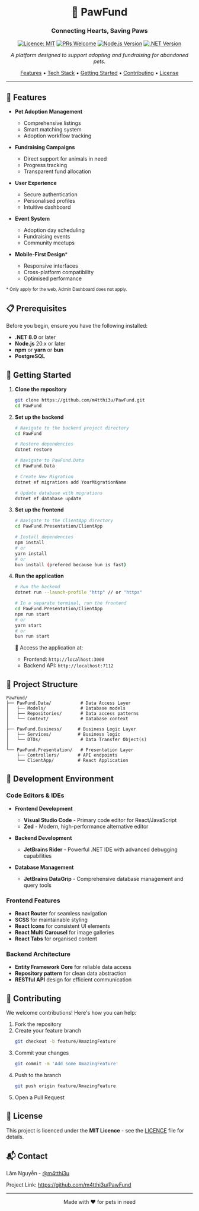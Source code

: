 <div align="center">

# 🐾 PawFund

### Connecting Hearts, Saving Paws

[![Licence: MIT](https://img.shields.io/badge/License-MIT-blue.svg)](https://opensource.org/license/mit)
[![PRs Welcome](https://img.shields.io/badge/PRs-welcome-brightgreen.svg)](http://makeapullrequest.com)
[![Node.js Version](https://img.shields.io/badge/Node.js-20.x-green)](https://nodejs.org)
[![.NET Version](https://img.shields.io/badge/.NET-8.0-purple)](https://dotnet.microsoft.com)

*A platform designed to support adopting and fundraising for abandoned pets.*

[Features](#features) • [Tech Stack](#tech-stack) • [Getting Started](#getting-started) • [Contributing](#contributing) • [License](#license)

</div>

---

## 🎯 Features

- **Pet Adoption Management** 
  - Comprehensive listings
  - Smart matching system
  - Adoption workflow tracking

- **Fundraising Campaigns** 
  - Direct support for animals in need
  - Progress tracking
  - Transparent fund allocation

- **User Experience**
  - Secure authentication
  - Personalised profiles
  - Intuitive dashboard

- **Event System**
  - Adoption day scheduling
  - Fundraising events
  - Community meetups

- **Mobile-First Design***
  - Responsive interfaces
  - Cross-platform compatibility
  - Optimised performance

<sub>* Only apply for the web, Admin Dashboard does not apply.</sub>

## 📋 Prerequisites

Before you begin, ensure you have the following installed:
- **.NET 8.0** or later
- **Node.js** 20.x or later
- **npm** or **yarn** or **bun**
- **PostgreSQL**

## 🚀 Getting Started

1. **Clone the repository**
   ```bash
   git clone https://github.com/m4tthi3u/PawFund.git
   cd PawFund
   ```

2. **Set up the backend**
   ```bash
   # Navigate to the backend project directory
   cd PawFund
   
   # Restore dependencies
   dotnet restore

   # Navigate to PawFund.Data
   cd PawFund.Data

   # Create New Migration
   dotnet ef migrations add YourMigrationName
   
   # Update database with migrations
   dotnet ef database update
   ```

3. **Set up the frontend**
   ```bash
   # Navigate to the ClientApp directory
   cd PawFund.Presentation/ClientApp
   
   # Install dependencies
   npm install
   # or
   yarn install
   # or
   bun install (prefered because bun is fast)
   ```

4. **Run the application**
   ```bash
   # Run the backend
   dotnet run --launch-profile "http" // or "https"
   
   # In a separate terminal, run the frontend
   cd PawFund.Presentation/ClientApp
   npm run start
   # or
   yarn start
   # or
   bun run start
   ```

   📍 Access the application at:
   - Frontend: `http://localhost:3000`
   - Backend API: `http://localhost:7112`

## 📁 Project Structure

```
PawFund/
├── PawFund.Data/           # Data Access Layer
│   ├── Models/             # Database models
│   ├── Repositories/       # Data access patterns
│   └── Context/            # Database context
│
├── PawFund.Business/      # Business Logic Layer
│   ├── Services/          # Business logic
│   └── DTOs/               # Data Transfer Object(s)
│
└── PawFund.Presentation/   # Presentation Layer
    ├── Controllers/       # API endpoints
    └── ClientApp/         # React Application
```

## 🔧 Development Environment

### Code Editors & IDEs
- **Frontend Development**
  - **Visual Studio Code** - Primary code editor for React/JavaScript
  - **Zed** - Modern, high-performance alternative editor

- **Backend Development**
  - **JetBrains Rider** - Powerful .NET IDE with advanced debugging capabilities

- **Database Management**
  - **JetBrains DataGrip** - Comprehensive database management and query tools

### Frontend Features
- **React Router** for seamless navigation
- **SCSS** for maintainable styling
- **React Icons** for consistent UI elements
- **React Multi Carousel** for image galleries
- **React Tabs** for organised content

### Backend Architecture
- **Entity Framework Core** for reliable data access
- **Repository pattern** for clean data abstraction
- **RESTful API** design for efficient communication


## 🤝 Contributing

We welcome contributions! Here's how you can help:

1. Fork the repository
2. Create your feature branch
   ```bash
   git checkout -b feature/AmazingFeature
   ```
3. Commit your changes
   ```bash
   git commit -m 'Add some AmazingFeature'
   ```
4. Push to the branch
   ```bash
   git push origin feature/AmazingFeature
   ```
5. Open a Pull Request

## 📄 License

This project is licenced under the **MIT Licence** - see the [LICENCE](https://github.com/m4tthi3u/PawFund?tab=MIT-1-ov-file) file for details.

## 📬 Contact

Lâm Nguyễn - [@m4tthi3u](https://github.com/m4tthi3u)

Project Link: https://github.com/m4tthi3u/PawFund

---

<div align="center">

Made with ❤️ for pets in need

</div>
